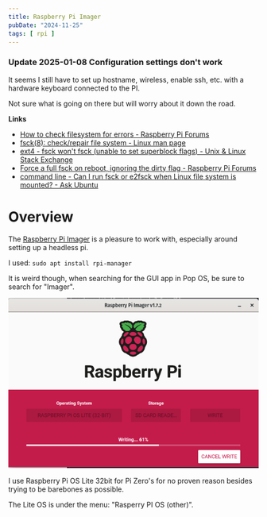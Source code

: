 ```yaml
---
title: Raspberry Pi Imager
pubDate: "2024-11-25"
tags: [ rpi ]
---
```


### Update 2025-01-08 Configuration settings don't work

It seems I still have to set up hostname, wireless, enable ssh, etc. with a hardware keyboard connected to the PI.

Not sure what is going on there but will worry about it down the road.

**Links**

- [How to check filesystem for errors - Raspberry Pi Forums](https://forums.raspberrypi.com/viewtopic.php?t=8451)
- [fsck(8): check/repair file system - Linux man page](https://linux.die.net/man/8/fsck)
- [ext4 - fsck won't fsck (unable to set superblock flags) - Unix & Linux Stack Exchange](https://unix.stackexchange.com/questions/327863/fsck-wont-fsck-unable-to-set-superblock-flags)
- [Force a full fsck on reboot, ignoring the dirty flag - Raspberry Pi Forums](https://forums.raspberrypi.com/viewtopic.php?t=15870)
- [command line - Can I run fsck or e2fsck when Linux file system is mounted? - Ask Ubuntu](https://askubuntu.com/questions/47953/can-i-run-fsck-or-e2fsck-when-linux-file-system-is-mounted)

# Overview

The [Raspberry Pi Imager](https://www.raspberrypi.com/software/) is a pleasure to work with, especially around setting
up a headless pi.

I used: `sudo apt install rpi-manager`

It is weird though, when searching for the GUI app in Pop OS, be sure to search for "Imager".

![img.png](../../assets/rpi-imager.png)

I use Raspberry Pi OS Lite 32bit for Pi Zero's for no proven reason besides trying to be barebones as possible.

The Lite OS is under the menu: "Rasperry PI OS (other)".
